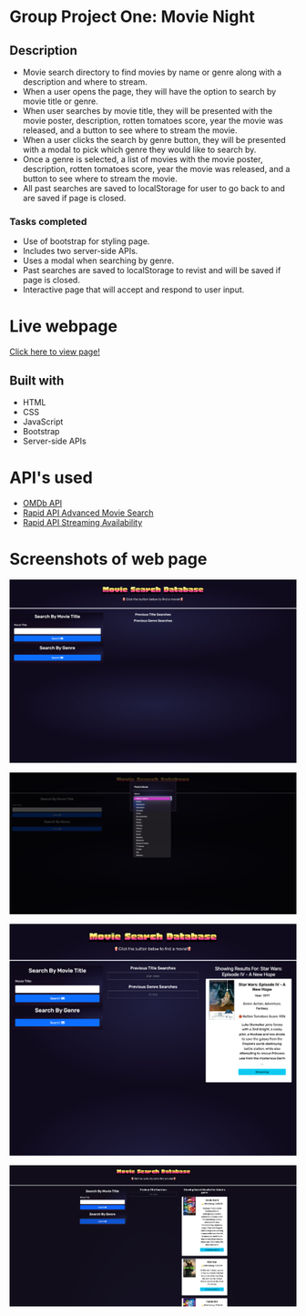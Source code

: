 # Group Project One: Movie Night

## Description

- Movie search directory to find movies by name or genre along with a description and where to stream.
- When a user opens the page, they will have the option to search by movie title or genre.
- When user searches by movie title, they will be presented with the movie poster, description, rotten tomatoes score, year the movie was released, and a button to see where to stream the movie.
- When a user clicks the search by genre button, they will be presented with a modal to pick which genre they would like to search by.
- Once a genre is selected, a list of movies with the movie poster, description, rotten tomatoes score, year the movie was released, and a button to see where to stream the movie.
- All past searches are saved to localStorage for user to go back to and are saved if page is closed.

### Tasks completed

- Use of bootstrap for styling page.
- Includes two server-side APIs.
- Uses a modal when searching by genre.
- Past searches are saved to localStorage to revist and will be saved if page is closed.
- Interactive page that will accept and respond to user input.

# Live webpage

[Click here to view page!](https://natale565.github.io/movie-night/)

## Built with

- HTML
- CSS
- JavaScript
- Bootstrap
- Server-side APIs

# API's used

- [OMDb API](https://www.omdbapi.com/)
- [Rapid API Advanced Movie Search](https://rapidapi.com/search?term%3Dadvanced%2520movie%2520search%26sortBy%3DByRelevance)
- [Rapid API Streaming Availability](https://rapidapi.com/movie-of-the-night-movie-of-the-night-default/api/streaming-availability/playground/apiendpoint_14b2f4b9-8801-499a-bcb7-698e550f9253)


# Screenshots of web page

![homepage](assets/Images/homepage.png)

![modal](assets/Images/modalBox.png)

![results_title](assets/Images/TitleSearch.png)

![results_genre](assets/Images/GenreSearch.png)